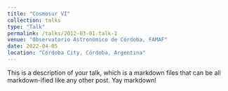 ```yaml
---
title: "Cosmosur VI"
collection: talks
type: "Talk"
permalink: /talks/2012-03-01-talk-1
venue: "Observatorio Astronómico de Córdoba, FAMAF"
date: 2022-04-05
location: "Córdoba City, Córdoba, Argentina"
---
```


This is a description of your talk, which is a markdown files that can be all markdown-ified like any other post. Yay markdown!
